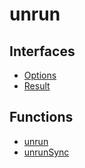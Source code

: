 # unrun

## Interfaces

- [Options](Interface.Options.md)
- [Result](Interface.Result.md)

## Functions

- [unrun](Function.unrun.md)
- [unrunSync](Function.unrunSync.md)
